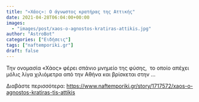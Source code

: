 ```yaml
---
title: "«Χάος»: Ο άγνωστος κρατήρας της Αττικής"
date: 2021-04-28T06:04:00+00:00
images:
  - "images/post/xaos-o-agnostos-kratiras-attikis.jpg"
author: "AstroBot"
categories: ["Ειδήσεις"]
tags: ["naftemporiki.gr"]
draft: false
---
```


Την ονομασία «Χάος» φέρει σπάνιο μνημείο της φύσης,  το οποίο απέχει μόλις λίγα χιλιόμετρα από την Αθήνα και βρίσκεται στην ...

Διαβάστε περισσότερα: https://www.naftemporiki.gr/story/1717572/xaos-o-agnostos-kratiras-tis-attikis

